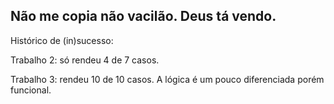 Não me copia não vacilão. Deus tá vendo.
-------------------------
Histórico de (in)sucesso:

Trabalho 2: só rendeu 4 de 7 casos.

Trabalho 3: rendeu 10 de 10 casos. A lógica é um pouco diferenciada porém funcional.
